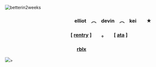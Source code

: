![betterin2weeks](https://files.catbox.moe/ropfns.png)
### 　　　　　　　　　　　　　　elliot　︵　devin　︵　kei　　★
### 　　　　　　　　　　　　　 [ [rentry](https://rentry.co/C0NTRACT) ]　　。　　[ [ata](https://elliotglazer.atabook.org) ]
### 　　　　　　　　　　　　 　　 [rblx](https://www.roblox.com/users/929755828/profile)
![](https://files.catbox.moe/8d2wpw.png)>
